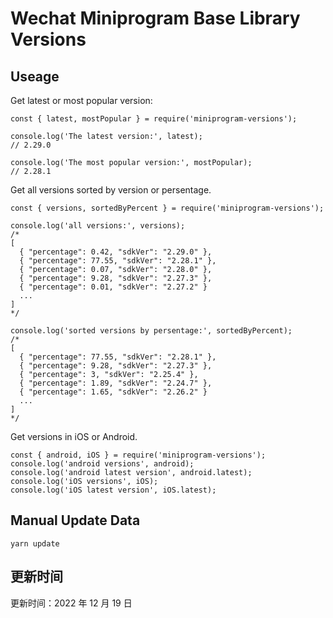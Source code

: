 
# Wechat Miniprogram Base Library Versions

## Useage

Get latest or most popular version:

```;
const { latest, mostPopular } = require('miniprogram-versions');

console.log('The latest version:', latest);
// 2.29.0

console.log('The most popular version:', mostPopular);
// 2.28.1

```

Get all versions sorted by version or persentage.

```
const { versions, sortedByPercent } = require('miniprogram-versions');

console.log('all versions:', versions);
/*
[
  { "percentage": 0.42, "sdkVer": "2.29.0" },
  { "percentage": 77.55, "sdkVer": "2.28.1" },
  { "percentage": 0.07, "sdkVer": "2.28.0" },
  { "percentage": 9.28, "sdkVer": "2.27.3" },
  { "percentage": 0.01, "sdkVer": "2.27.2" }
  ...
]
*/

console.log('sorted versions by persentage:', sortedByPercent);
/*
[
  { "percentage": 77.55, "sdkVer": "2.28.1" },
  { "percentage": 9.28, "sdkVer": "2.27.3" },
  { "percentage": 3, "sdkVer": "2.25.4" },
  { "percentage": 1.89, "sdkVer": "2.24.7" },
  { "percentage": 1.65, "sdkVer": "2.26.2" }
  ...
]
*/
```

Get versions in iOS or Android.

```
const { android, iOS } = require('miniprogram-versions');
console.log('android versions', android);
console.log('android latest version', android.latest);
console.log('iOS versions', iOS);
console.log('iOS latest version', iOS.latest);
```

## Manual Update Data

```
yarn update
```

## 更新时间

更新时间：2022 年 12 月 19 日
